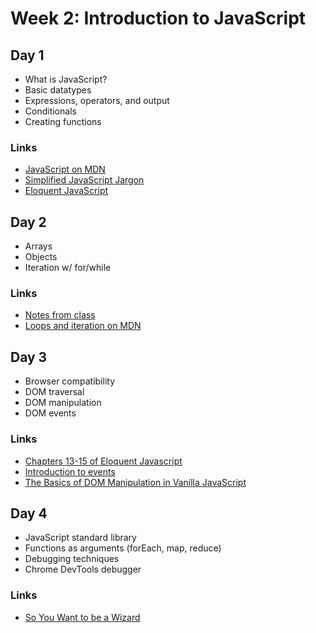 # Week 2: Introduction to JavaScript

## Day 1

* What is JavaScript?
* Basic datatypes
* Expressions, operators, and output
* Conditionals
* Creating functions

### Links

* [JavaScript on MDN](https://developer.mozilla.org/en-US/docs/Web/JavaScript)
* [Simplified JavaScript Jargon](http://jargon.js.org/)
* [Eloquent JavaScript](https://eloquentjavascript.net/)

## Day 2

* Arrays
* Objects
* Iteration w/ for/while

### Links

* [Notes from class](notes/w2d2.md)
* [Loops and iteration on MDN](https://developer.mozilla.org/en-US/docs/Web/JavaScript/Guide/Loops_and_iteration)

## Day 3

* Browser compatibility
* DOM traversal
* DOM manipulation
* DOM events

### Links

* [Chapters 13-15 of Eloquent Javascript](https://eloquentjavascript.net/)
* [Introduction to events](https://developer.mozilla.org/en-US/docs/Learn/JavaScript/Building_blocks/Events)
* [The Basics of DOM Manipulation in Vanilla JavaScript](https://www.sitepoint.com/dom-manipulation-vanilla-javascript-no-jquery/)

## Day 4

* JavaScript standard library
* Functions as arguments (forEach, map, reduce)
* Debugging techniques
* Chrome DevTools debugger

### Links

* [So You Want to be a Wizard](https://jvns.ca/wizard-zine.pdf)
